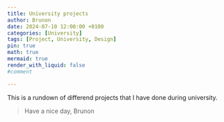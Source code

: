 ```yaml
---
title: University projects 
author: Brunon
date: 2024-07-10 12:00:00 +0100
categories: [University]
tags: [Project, University, Design]
pin: true
math: true
mermaid: true
render_with_liquid: false
#comment

---
```


This is a rundown of differend projects that I have done during university. 

> Have a nice day, Brunon